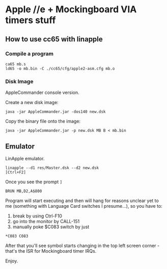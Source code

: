 # Apple //e + Mockingboard VIA timers stuff

## How to use cc65 with linapple

### Compile a program
```
ca65 mb.s
ld65 -o mb.bin -C ./cc65/cfg/apple2-asm.cfg mb.o
```
### Disk Image
AppleCommander console version.

Create a new disk image:
```
java -jar AppleCommander.jar -dos140 new.dsk
```
Copy the binary file onto the image:
```
java -jar AppleCommander.jar -p new.dsk MB B < mb.bin
```

## Emulator
LinApple emulator.
```
linapple --d1 res/Master.dsk --d2 new.dsk
[Ctrl+F2]
```
Once you see the prompt `]`
```
BRUN MB,D2,A$800
```
Program will start executing and then will hang for reasons unclear yet to me
(something with Language Card switches I presume...), so you have to:
1. break by using Ctrl-F10
2. go into the monitor by CALL-151
3. manually poke $C083 switch by just
```
*C083 C083
```

After that you'll see symbol starts changing in the top left screen corner -
that's the ISR for Mockingboard timer IRQs.

Enjoy.
